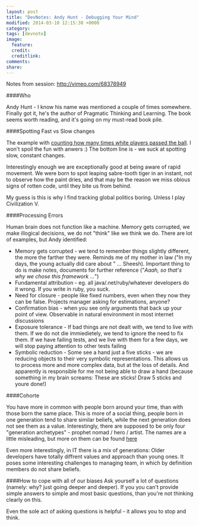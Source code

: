 ```yaml
---
layout: post
title: "DevNotes: Andy Hunt - Debugging Your Mind"
modified: 2014-03-10 12:15:30 +0000
category:
tags: [devnote]
image:
  feature: 
  credit: 
  creditlink: 
comments: 
share: 
---
```


Notes from session: <a href="http://vimeo.com/68378949">http://vimeo.com/68378949</a>

####Who

 Andy Hunt - I know his name was mentioned a couple of times somewhere. Finally got it, he's the author of Pragmatic Thinking and Learning. The book seems worth reading, and it's going on my must-read book pile.

####Spotting Fast vs Slow changes
 
 The example with <a href="http://www.youtube.com/watch?v=IGQmdoK_ZfY">counting how many times white players passed the ball</a>. I won't spoil the fun with anwers :) The bottom line is - we suck at spotting slow, constant changes. 

Interestingly enough we are exceptionally good at being aware of rapid movement. We were born to spot leaping sabre-tooth tiger in an instant, not to observe how the paint dries, and that may be the reason we miss obious signs of rotten code, until they bite us from behind.
		
My guess is this is why I find tracking global politics boring. Unless I play Civilization V.
	
####Processing Errors

Human brain does not function like a machine. Memory gets corrupted, we make illogical decisions, we do not "think" like we think we do. There are lot of examples, but Andy identified:

* Memory gets corrupted - we tend to remember things slightly different, the more the farther they were. Reminds me of my mother in law ("In my days, the young actually did care about <some generic problem> " ... Sheesh). Important thing to do is make notes, documents for further reference ("*Aaah, so that's why we chose this framework ...*")
* Fundamental attribution - eg. all java/.net/ruby/whatever developers do it wrong. If you write in ruby, you suck.
* Need for closure - people like fixed numbers, even when they now they can be false. Projects manager asking for estimations, anyone?
* Confirmation bias - when you see only arguments that back up your point of view. Observable in natural environment in most internet discussions
* Exposure tolerance - If bad things are not dealt with, we tend to live with them. If we do not die immiedietely, we tend to ignore the need to fix them. If we have failing tests, and we live with them for a few days, we will stop paying attention to other tests failing
* Symbolic reduction - Some see a hand just a five sticks - we are reducing objects to their very symbolic representations. This allows us to process more and more complex data, but at the loss of details. And apparently is responsible for me not being able to draw a hand (because something in my brain screams: These are sticks! Draw 5 sticks and youre done!)

####Cohorte

You have more in common with people born around your time, than with those born the same place. This is more of a social thing, people born in one generation tend to share similar beliefs, while the next generation does not see them as a value.
Interestingly, there are supposed to be only four "generation archetypes" - prophet nomad / hero / artist. The names are a little misleading, but more on them can be found <a href="http://www.lifecourse.com/about/method/generational-archetypes.html">here</a>

Even more interestingly, in IT there is a mix of generations: Older developers have totally diffrent values and approach than young ones. It poses some interesting challenges to managing team, in which by definition members do not share beliefs.

####How to cope with all of our biases 
Ask yourself a lot of questions (namely: why? just going deeper and deeper). If you you can't provide simple answers to simple and most basic questions, than you're not thinking clearly on this.

Even the sole act of asking questions is helpful - it allows you to stop and think.